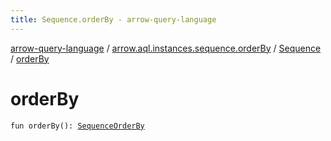 ```yaml
---
title: Sequence.orderBy - arrow-query-language
---
```


[arrow-query-language](../../index.html) / [arrow.aql.instances.sequence.orderBy](../index.html) / [Sequence](index.html) / [orderBy](./order-by.html)

# orderBy

`fun orderBy(): `[`SequenceOrderBy`](../../arrow.aql.instances/-sequence-order-by/index.html)
